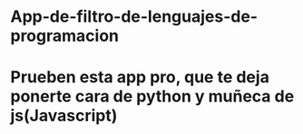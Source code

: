 # App-de-filtro-de-lenguajes-de-programacion
# Prueben esta app pro, que te deja ponerte cara de python y muñeca de js(Javascript)
